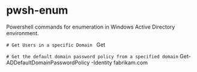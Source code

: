 # pwsh-enum
Powershell commands for enumeration in Windows Active Directory environment. 

 `# Get Users in a specific Domain `
Get 


`# Get the default domain password policy from a specified domain`
Get-ADDefaultDomainPasswordPolicy -Identity fabrikam.com
